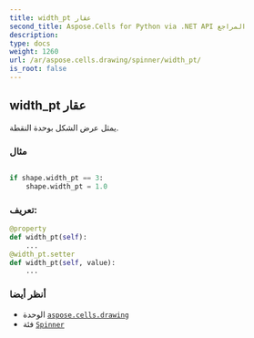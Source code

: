```yaml
---
title: width_pt عقار
second_title: Aspose.Cells for Python via .NET API المراجع
description:
type: docs
weight: 1260
url: /ar/aspose.cells.drawing/spinner/width_pt/
is_root: false
---
```

##  width_pt عقار

يمثل عرض الشكل بوحدة النقطة.

###  مثال

```python

if shape.width_pt == 3:
    shape.width_pt = 1.0

```
###  تعريف:
```python
@property
def width_pt(self):
    ...
@width_pt.setter
def width_pt(self, value):
    ...
```

###  أنظر أيضا
* الوحدة [`aspose.cells.drawing`](../../)
* فئة [`Spinner`](/cells/python-net/ar/aspose.cells.drawing/spinner)
